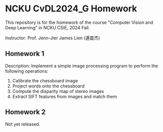 # NCKU CvDL2024_G Homework
This repository is for the homework of the course "Computer Vision and Deep Learning" in NCKU CSIE, 2024 Fall.

Instructor: Prof. Jenn-Jier James Lien (連震杰)

## Homework 1
Description: Implement a simple image processing program to perform the following operations:
1. Calibrate the chessboard image
2. Project words onto the chessboard
3. Compute the disparity map of stereo images
4. Extract SIFT features from images and match them

## Homework 2
Not yet released.